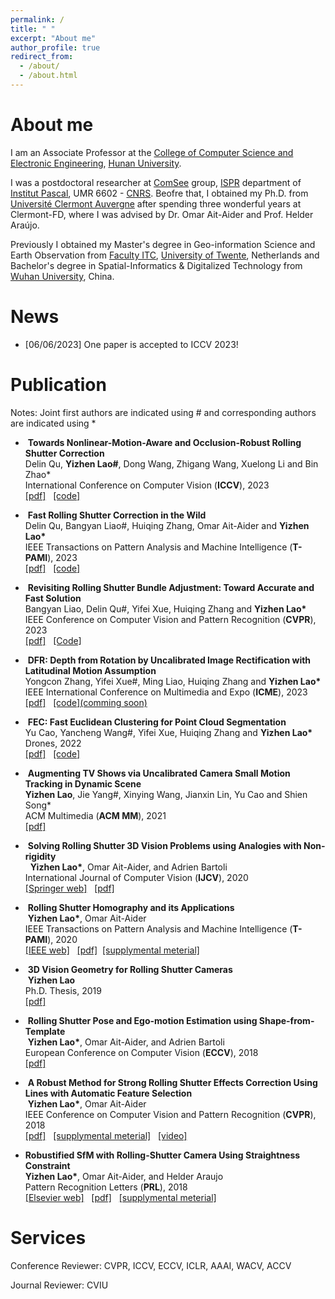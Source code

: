```yaml
---
permalink: /
title: " "
excerpt: "About me"
author_profile: true
redirect_from: 
  - /about/
  - /about.html
---
```


About me 
========
I am an Associate Professor at the [College of Computer Science and Electronic Engineering](http://csee.hnu.edu.cn/home.htm), [Hunan University](http://www-en.hnu.edu.cn/). 

I was a postdoctoral researcher at [ComSee](http://www.institutpascal.uca.fr/index.php/fr/comsee) group, [ISPR](https://ispr-ip.fr/) department of [Institut Pascal](http://www.institutpascal.uca.fr/index.php/fr/), UMR 6602 - [CNRS](https://www.cnrs.fr/).  Beofre that, I obtained my Ph.D. from [Université Clermont Auvergne](http://www.uca.fr/) after spending three wonderful years at Clermont-FD, where I was advised by Dr. Omar Ait-Aider and Prof. Helder Araújo. 

Previously I obtained my Master's degree in Geo-information Science and Earth Observation from [Faculty ITC](https://www.itc.nl/), [University of Twente](https://www.utwente.nl/en/), Netherlands and Bachelor's degree in Spatial-Informatics & Digitalized Technology from [Wuhan University](http://en.whu.edu.cn/), China.   

News 
========
- [06/06/2023] One paper is accepted to ICCV 2023! 


Publication 
========
Notes: Joint first authors are indicated using # and corresponding authors are indicated using *

-  <b>Towards Nonlinear-Motion-Aware and Occlusion-Robust Rolling Shutter Correction</b><br />
   Delin Qu, <b>Yizhen Lao#</b>, Dong Wang, Zhigang Wang, Xuelong Li and Bin Zhao*<br /> 
   International Conference on Computer Vision (<b>ICCV</b>), 2023 <br />
   [[pdf]](https://arxiv.org/abs/2303.18125)  &nbsp;  [[code]](https://github.com/DelinQu/rspy/)

-  <b>Fast Rolling Shutter Correction in the Wild</b><br />
   Delin Qu, Bangyan Liao#, Huiqing Zhang, Omar Ait-Aider and <b>Yizhen Lao*</b> <br /> 
   IEEE Transactions on Pattern Analysis and Machine Intelligence  (<b>T-PAMI</b>), 2023 <br />
   [[pdf]](https://hal.science/hal-04280534/document)  &nbsp;  [[code]](https://github.com/DelinQu/rspy/)

-  <b>Revisiting Rolling Shutter Bundle Adjustment: Toward Accurate and Fast Solution</b><br />
   Bangyan Liao, Delin Qu#, Yifei Xue, Huiqing Zhang and <b>Yizhen Lao*</b> <br /> 
   IEEE Conference on Computer Vision and Pattern Recognition (<b>CVPR</b>), 2023  <br />
   [[pdf]](https://arxiv.org/abs/2209.08503)  &nbsp;  [[Code]](https://delinqu.github.io/NW-RSBA/)

-  <b>DFR: Depth from Rotation by Uncalibrated Image Rectification with Latitudinal Motion Assumption</b><br />
   Yongcon Zhang, Yifei Xue#, Ming Liao, Huiqing Zhang and <b>Yizhen Lao*</b> <br /> 
   IEEE International Conference on Multimedia and Expo (<b>ICME</b>), 2023  <br />
   [[pdf]](https://arxiv.org/pdf/2307.05129.pdf)  &nbsp;  [[code](comming soon)](https://yizhenlao.github.io/)

-  <b>FEC: Fast Euclidean Clustering for Point Cloud Segmentation</b><br />
   Yu Cao, Yancheng Wang#, Yifei Xue, Huiqing Zhang and <b>Yizhen Lao*</b> <br /> 
   Drones, 2022 <br />
   [[pdf]](https://www.mdpi.com/2504-446X/6/11/325/pdf?version=1666876162)  &nbsp;  [[code]](https://github.com/YizhenLAO/FEC)

-  <b>Augmenting TV Shows via Uncalibrated Camera Small Motion Tracking in Dynamic Scene</b><br />
   <b>Yizhen Lao</b>, Jie Yang#, Xinying Wang, Jianxin Lin, Yu Cao and Shien Song* <br /> 
  ACM Multimedia  (<b>ACM MM</b>), 2021 <br />
  [[pdf]](/files/mfp2005.pdf) 

-  <b>Solving Rolling Shutter 3D Vision Problems using Analogies with Non-rigidity</b><br />
   <b>Yizhen Lao*</b>, Omar Ait-Aider, and Adrien Bartoli <br /> 
  International Journal of Computer Vision  (<b>IJCV</b>), 2020 <br />
  [[Springer web]](https://link.springer.com/article/10.1007/s11263-020-01368-1)  &nbsp;  [[pdf]](/files/Lao_et_al-2020-International_Journal_of_Computer_Vision.pdf)

-  <b>Rolling Shutter Homography and its Applications</b><br />
  <b>Yizhen Lao*</b>, Omar Ait-Aider  <br /> 
  IEEE Transactions on Pattern Analysis and Machine Intelligence  (<b>T-PAMI</b>), 2020 <br />
  [[IEEE web]](https://ieeexplore.ieee.org/xpl/tocresult.jsp?isnumber=4359286)  &nbsp;  [[pdf]](/files/RSHomo_PAMI2020.pdf)&nbsp;  [[supplymental meterial]](/files/RS_homo_PAMI2020_supp_material.pdf)


-  <b>3D Vision Geometry for Rolling Shutter Cameras</b><br />
  <b>Yizhen Lao</b><br />
  Ph.D. Thesis, 2019 <br />
  [[pdf]](https://tel.archives-ouvertes.fr/tel-02276486/document) 

-  <b>Rolling Shutter Pose and Ego-motion Estimation using Shape-from-Template</b><br />
  <b>Yizhen Lao*</b>, Omar Ait-Aider, and Adrien Bartoli <br />
  European Conference on Computer Vision (<b>ECCV</b>), 2018 <br />
  [[pdf]](/files/2193.pdf)  

-  <b>A Robust Method for Strong Rolling Shutter Effects Correction Using Lines with Automatic Feature Selection</b><br />
  <b>Yizhen Lao*</b>, Omar Ait-Aider  <br /> 
  IEEE Conference on Computer Vision and Pattern Recognition (<b>CVPR</b>), 2018 <br />
  [[pdf]](/files/3871_final.pdf)  &nbsp; [[supplymental meterial]](/files/3871_supp_final.pdf)  &nbsp; [[video]](https://youtu.be/aNnlblYHqB8)
  
- <b>Robustified SfM with Rolling-Shutter Camera Using Straightness Constraint</b>   <br />
  <b>Yizhen Lao*</b>, Omar Ait-Aider, and Helder Araujo  <br />
  Pattern Recognition Letters (<b>PRL</b>), 2018 <br />
  [[Elsevier web]](https://www.sciencedirect.com/science/article/pii/S0167865518301247)  &nbsp; [[pdf]]()  &nbsp; [[supplymental meterial]]()
  
  
Services  
========
Conference Reviewer:  CVPR, ICCV, ECCV, ICLR, AAAI, WACV, ACCV

Journal Reviewer: CVIU
  


